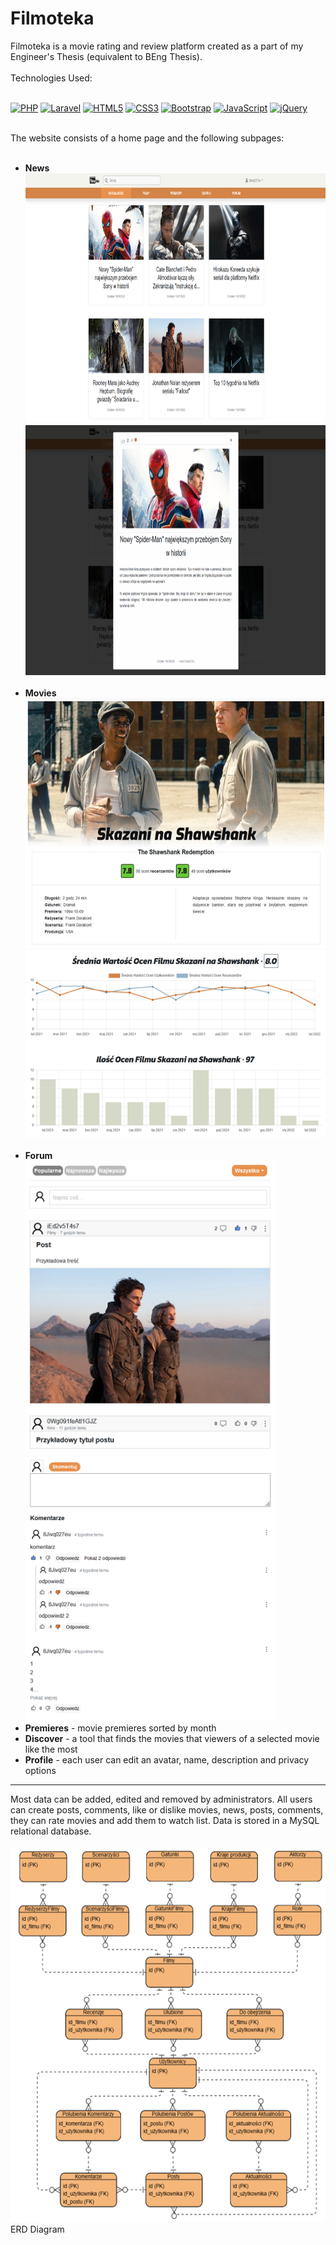 # Filmoteka
Filmoteka is a movie rating and review platform created as a part of my Engineer's Thesis (equivalent to BEng Thesis).<br><br>
Technologies Used:<br><br>
<p>
  <a href="https://www.php.net/"><img src="https://upload.wikimedia.org/wikipedia/commons/thumb/2/27/PHP-logo.svg/711px-PHP-logo.svg.png" alt="PHP" height="50px"></a>
  <a href="https://laravel.com/"><img src="https://upload.wikimedia.org/wikipedia/commons/thumb/3/36/Logo.min.svg/176px-Logo.min.svg.png?20200603074624" alt="Laravel" height="50px"></a>
  <a href="https://en.wikipedia.org/wiki/HTML"><img src="https://upload.wikimedia.org/wikipedia/commons/6/61/HTML5_logo_and_wordmark.svg" alt="HTML5" height="50px"></a>
  <a href="https://en.wikipedia.org/wiki/CSS"><img src="https://upload.wikimedia.org/wikipedia/commons/d/d5/CSS3_logo_and_wordmark.svg" alt="CSS3" height="50px"></a>
  <a href="https://getbootstrap.com/"><img src="https://upload.wikimedia.org/wikipedia/commons/b/b2/Bootstrap_logo.svg" alt="Bootstrap" height="40px"></a>
  <a href="https://en.wikipedia.org/wiki/JavaScript"><img src="https://upload.wikimedia.org/wikipedia/commons/9/99/Unofficial_JavaScript_logo_2.svg" alt="JavaScript" height="40px"></a>
  <a href="https://jquery.com/"><img src="https://upload.wikimedia.org/wikipedia/en/thumb/9/9e/JQuery_logo.svg/524px-JQuery_logo.svg.png?20200327024708" alt="jQuery" height="40px"></a>
</p><br>
The website consists of a home page and the following subpages:<br><br>
<ul>
  <li>
    <b>News</b><br>
    <img src="https://github.com/MarcinBala/Filmoteka/blob/main/screenshots/3.png" alt="News" height="400px"><br>
    <img src="https://github.com/MarcinBala/Filmoteka/blob/main/screenshots/4.png" alt="News 2" height="400px"><br><br>
  </li>
  <li>
    <b>Movies</b><br>
    <img src="https://github.com/MarcinBala/Filmoteka/blob/main/screenshots/5.jpg" alt="Movies" height="400px"><br>
    <img src="https://github.com/MarcinBala/Filmoteka/blob/main/screenshots/6.png" alt="Movies 2" height="300px"><br><br>
  </li>
  <li>
    <b>Forum</b><br>
    <img src="https://github.com/MarcinBala/Filmoteka/blob/main/screenshots/8.png" alt="Forum" width="400px"><br>
    <img src="https://github.com/MarcinBala/Filmoteka/blob/main/screenshots/9.png" alt="Forum 2" width="400px"><br>
  </li>
  <li><b>Premieres</b> - movie premieres sorted by month</li>
  <li><b>Discover</b> - a tool that finds the movies that viewers of a selected movie like the most</li>
  <li><b>Profile</b> - each user can edit an avatar, name, description and privacy options</li>
</ul><hr>
Most data can be added, edited and removed by administrators. All users can create posts, comments, like or dislike movies, news, posts, comments, they can rate movies and add them to watch list. Data is stored in a MySQL relational database.<br><br>
<img src="https://github.com/MarcinBala/Filmoteka/blob/main/screenshots/1.png" alt="ERD" height="600px"><br>
ERD Diagram

